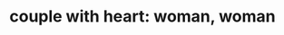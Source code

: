 ---
layout: smileys&emotion
title: "couple with heart: woman, woman"
emoji: couple_with_heart_woman_woman
permalink: 👩‍❤️‍👩.html
image: assets/img/3moji/couple_with_heart_woman_woman.png
---